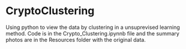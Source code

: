 # CryptoClustering

Using python to view the data by clustering in a unsuprevised learning method. Code is in the Crypto_Clustering.ipynnb file and the summary photos are in the Resources folder with the original data. 
